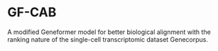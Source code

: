 # GF-CAB
A modified Geneformer model for better biological alignment with the ranking nature of the single-cell transcriptomic dataset Genecorpus.

